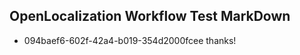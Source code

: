 ## OpenLocalization Workflow Test MarkDown
* 094baef6-602f-42a4-b019-354d2000fcee thanks!

<!--HONumber=Aug16_HO3-->


